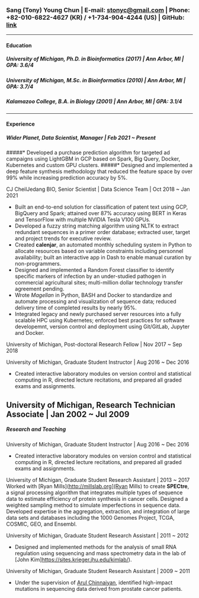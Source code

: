 ### Sang (Tony) Young Chun | E-mail: <stonyc@gmail.com> | Phone: +82-010-6822-4627 (KR) / +1-734-904-4244 (US) | GitHub: [link](https://github.com/stonyc)
---
#### Education
##### University of Michigan, Ph.D. in Bioinformatics (2017) | Ann Arbor, MI | GPA: 3.6/4
##### University of Michigan, M.Sc. in Bioinformatics (2010) | Ann Arbor, MI | GPA: 3.7/4
##### Kalamazoo College, B.A. in Biology (2001) | Ann Arbor, MI | GPA: 3.1/4
---
#### Experience
##### Wider Planet, Data Scientist, Manager | Feb 2021 ~ Present
#####* Developed a purchase prediction algorithm for targeted ad campaigns using LightGBM in GCP based on Spark, Big Query, Docker, Kubernetes and custom GPU clusters.
#####* Designed and implemented a deep feature synthesis methodology that reduced the feature space by over 99% while increasing prediction accuracy by 5%.

CJ CheilJedang BIO, Senior Scientist | Data Science Team | Oct 2018 ~ Jan 2021
* Built an end-to-end solution for classification of patent text using GCP, BigQuery and Spark; attained over 87% accuracy using BERT in Keras and TensorFlow with multiple NVIDIA Tesla V100 GPUs.
* Developed a fuzzy string matching algorithm using NLTK to extract redundant sequences in a primer order database; extracted user, target and project trends for executive review.
* Created **calenjar**, an automated monthly scheduling system in Python to allocate resources based on variable constraints including personnel availability; built an interactive app in Dash to enable manual curation by non-programmers.
* Designed and implemented a Random Forest classifier to identify specific markers of infection by an under-studied pathogen in commercial agricultural sites; multi-million dollar technology transfer agreement pending.
* Wrote *Magellan* in Python, BASH and Docker to standardize and automate processing and visualization of sequence data; reduced delivery time of completed results by nearly 95%.
* Integrated legacy and newly purchased server resources into a fully scalable HPC using Kubernetes; enforced best practices for software developemnt, version control and deployment using Git/GitLab, Jupyter and Docker.

University of Michigan, Post-doctoral Research Fellow | Nov 2017 ~ Sep 2018

University of Michigan, Graduate Student Instructor | Aug 2016 ~ Dec 2016
* Created interactive laboratory modules on version control and statistical computing in R, directed lecture recitations, and prepared all graded exams and assignments.

University of Michigan, Research Technician Associate | Jan 2002 ~ Jul 2009
---
##### Research and Teaching
University of Michigan, Graduate Student Instructor | Aug 2016 ~ Dec 2016
* Created interactive laboratory modules on version control and statistical computing in R, directed lecture recitations, and prepared all graded exams and assignments.

University of Michigan, Graduate Student Research Assistant | 2013 ~ 2017
Worked with [Ryan Mills](http://millslab.org](Ryan Mills) to create **SPECtre**, a signal processing algorithm that integrates multiple types of sequence data to estimate efficiency of protein synthesis in cancer cells. Designed a weighted sampling method to simulate imperfections in sequence data. Developed expertise in the aggregation, extraction, and integration of large data sets and databases including the 1000 Genomes Project, TCGA, COSMIC, GEO, and Ensembl.

University of Michigan, Graduate Student Research Assistant | 2011 ~ 2012
* Designed and implemented methods for the analysis of small RNA regulation using sequencing and mass spectrometry data in the lab of [John Kim]https://sites.krieger.jhu.edu/kimlab/).

University of Michigan, Graduate Student Research Assistant | 2009 ~ 2011
* Under the supervision of [Arul Chinnaiyan](http://mctp.med.umich.edu/), identified high-impact mutations in sequencing data derived from prostate cancer patients.



